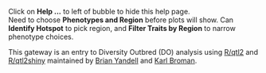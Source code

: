 Click on **Help ...** to left of bubble to hide this help page.  
Need to choose **Phenotypes and Region** before plots will show.
Can **Identify Hotspot** to pick region, and **Filter Traits by Region** to narrow phenotype choices.

This gateway is an entry to Diversity Outbred (DO) analysis using [R/qtl2](https://rqtl.org/qtl2/) and [R/qtl2shiny](https://github.com/byandell/qtl2shiny)
maintained by [Brian Yandell](http://www.stat.wisc.edu/~yandell) and [Karl Broman](https://kbroman.org).
